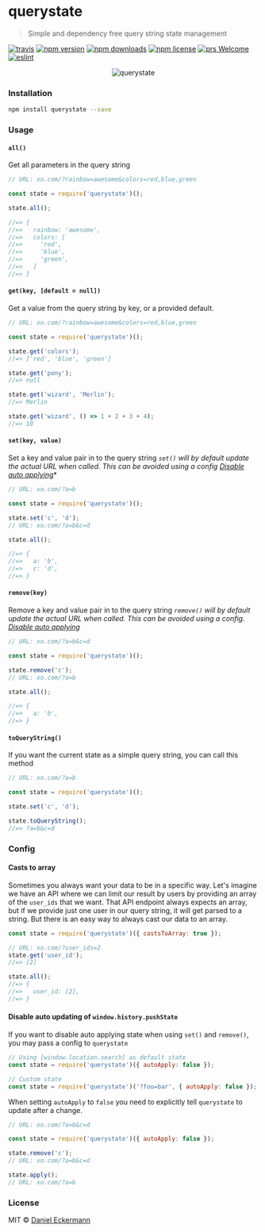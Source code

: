 # querystate
> Simple and dependency free query string state management

[![travis](https://img.shields.io/travis/ecrmnn/querystate/master.svg?style=flat-square)](https://travis-ci.org/ecrmnn/querystate/builds)
[![npm version](https://img.shields.io/npm/v/querystate.svg?style=flat-square)](http://badge.fury.io/js/querystate)
[![npm downloads](https://img.shields.io/npm/dm/querystate.svg?style=flat-square)](http://badge.fury.io/js/querystate)
[![npm license](https://img.shields.io/npm/l/querystate.svg?style=flat-square)](http://badge.fury.io/js/querystate)
[![prs Welcome](https://img.shields.io/badge/PRs-welcome-brightgreen.svg?style=flat-square)](http://makeapullrequest.com)
[![eslint](https://img.shields.io/badge/code_style-airbnb-blue.svg?style=flat-square)](https://github.com/airbnb/javascript)

<p align="center">
  <img src="https://raw.githubusercontent.com/ecrmnn/querystate/master/querystate.gif" alt="querystate">
</p>

### Installation
```bash
npm install querystate --save
```

### Usage

#### ``all()``
Get all parameters in the query string
```js
// URL: xo.com/?rainbow=awesome&colors=red,blue,green

const state = require('querystate')();

state.all();

//=> {
//=>   rainbow: 'awesome',
//=>   colors: [
//=>     'red',
//=>     'blue',
//=>     'green',
//=>   ]
//=> }
```

#### ``get(key, [default = null])``
Get a value from the query string by key, or a provided default.
```js
// URL: xo.com/?rainbow=awesome&colors=red,blue,green

const state = require('querystate')();

state.get('colors');
//=> ['red', 'blue', 'green']

state.get('pony');
//=> null

state.get('wizard', 'Merlin');
//=> Merlin

state.get('wizard', () => 1 + 2 + 3 + 4);
//=> 10
```

#### ``set(key, value)``
Set a key and value pair in to the query string
*``set()`` will by default update the actual URL when called. This can be avoided using a config [Disable auto applying](#config)**
```js
// URL: xo.com/?a=b

const state = require('querystate')();

state.set('c', 'd');
// URL: xo.com/?a=b&c=d

state.all();

//=> {
//=>   a: 'b',
//=>   c: 'd',
//=> }
```

#### ``remove(key)``
Remove a key and value pair in to the query string
*``remove()`` will by default update the actual URL when called. This can be avoided using a config. [Disable auto applying](#config)*
```js
// URL: xo.com/?a=b&c=d

const state = require('querystate')();

state.remove('c');
// URL: xo.com/?a=b

state.all();

//=> {
//=>   a: 'b',
//=> }
```

#### ``toQueryString()``
If you want the current state as a simple query string, you can call this method
```js
// URL: xo.com/?a=b

const state = require('querystate')();

state.set('c', 'd');

state.toQueryString();
//=> ?a=b&c=d
```

### Config

#### Casts to array
Sometimes you always want your data to be in a specific way. Let's imagine we have an API where we can limit our result 
by users by providing an array of the ``user_ids`` that we want. That API endpoint always expects an array, but if we 
provide just one user in our query string, it will get parsed to a string. But there is an easy way to always cast 
our data to an array.

```js
const state = require('querystate')({ castsToArray: true });

// URL: xo.com/?user_ids=2
state.get('user_id');
//=> [2]

state.all();
//=> {
//=>   user_id: [2],
//=> }
```

#### Disable auto updating of ``window.history.pushState``
If you want to disable auto applying state when using ``set()`` and ``remove()``, you may pass a config to ``querystate``
```js
// Using [window.location.search] as default state
const state = require('querystate')({ autoApply: false });

// Custom state
const state = require('querystate')('?foo=bar', { autoApply: false });
```

When setting ``autoApply`` to ``false`` you need to explicitly tell ``querystate`` to update after a change.
```js
// URL: xo.com/?a=b&c=d

const state = require('querystate')({ autoApply: false });

state.remove('c');
// URL: xo.com/?a=b&c=d

state.apply();
// URL: xo.com/?a=b
```

### License
MIT © [Daniel Eckermann](http://danieleckermann.com)
